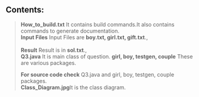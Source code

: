 ## Contents:
><b>How_to_build.txt</b> It contains build commands.It also contains commands to generate documentation. 
><br><b>Input Files</b> Input Files are <b>boy.txt, girl.txt, gift.txt</b>.,<br>
><br><b>Result</b> Result is in <b>sol.txt</b>.,<br>
><b>Q3.java</b> It is main class of question.
><b>girl, boy, testgen, couple</b> These are various packages.
>
><b>For source code check</b> Q3.java and girl, boy, testgen, couple packages.
><br><b>Class_Diagram.jpg</b>It is the class diagram.

